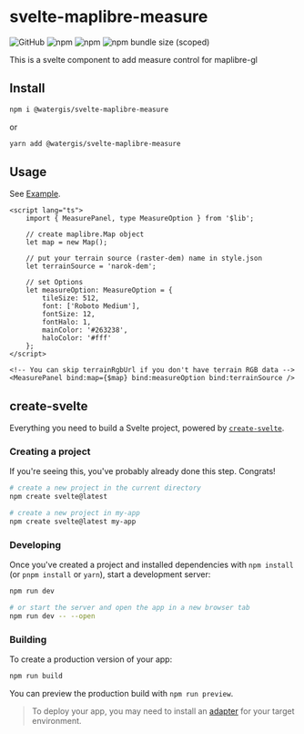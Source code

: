 # svelte-maplibre-measure

![GitHub](https://img.shields.io/github/license/watergis/svelte-maplibre-components)
![npm](https://img.shields.io/npm/v/@watergis/svelte-maplibre-measure)
![npm](https://img.shields.io/npm/dt/@watergis/svelte-maplibre-measure)
![npm bundle size (scoped)](https://img.shields.io/bundlephobia/minzip/@watergis/svelte-maplibre-measure)

This is a svelte component to add measure control for maplibre-gl

## Install

```zsh
npm i @watergis/svelte-maplibre-measure
```

or

```zsh
yarn add @watergis/svelte-maplibre-measure
```

## Usage

See [Example](./src/example).

```svelte
<script lang="ts">
	import { MeasurePanel, type MeasureOption } from '$lib';

	// create maplibre.Map object
	let map = new Map();

	// put your terrain source (raster-dem) name in style.json
	let terrainSource = 'narok-dem';

	// set Options
	let measureOption: MeasureOption = {
		tileSize: 512,
		font: ['Roboto Medium'],
		fontSize: 12,
		fontHalo: 1,
		mainColor: '#263238',
		haloColor: '#fff'
	};
</script>

<!-- You can skip terrainRgbUrl if you don't have terrain RGB data -->
<MeasurePanel bind:map={$map} bind:measureOption bind:terrainSource />
```

## create-svelte

Everything you need to build a Svelte project, powered by [`create-svelte`](https://github.com/sveltejs/kit/tree/master/packages/create-svelte).

### Creating a project

If you're seeing this, you've probably already done this step. Congrats!

```bash
# create a new project in the current directory
npm create svelte@latest

# create a new project in my-app
npm create svelte@latest my-app
```

### Developing

Once you've created a project and installed dependencies with `npm install` (or `pnpm install` or `yarn`), start a development server:

```bash
npm run dev

# or start the server and open the app in a new browser tab
npm run dev -- --open
```

### Building

To create a production version of your app:

```bash
npm run build
```

You can preview the production build with `npm run preview`.

> To deploy your app, you may need to install an [adapter](https://kit.svelte.dev/docs/adapters) for your target environment.
